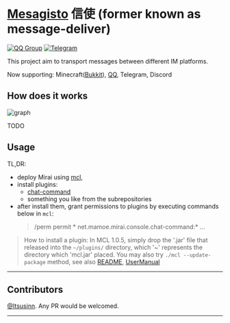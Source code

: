 # [Mesagisto](https://github.com/MeowCat-Studio/mesagisto) 信使 (former known as message-deliver)
[![QQ Group](https://img.shields.io/badge/QQ%20Group-667352043-12B7F5?logo=tencent-qq)](https://jq.qq.com/?_wv=1027&k=6eDIHSYt)
[![Telegram](https://img.shields.io/badge/Telegram-Ｍesagisto-blue.svg?logo=telegram)](https://t.me/mesagisto)

This project aim to transport messages between different IM platforms.

Now supporting: Minecraft([Bukkit](https://github.com/MeowCat-Studio/bukkit-mesaga-fonto)), [QQ](https://github.com/MeowCat-Studio/mirai-mesaga-fonto), Telegram, Discord

## How does it works

![graph](https://raw.fastgit.org/Itsusinn/draw-io/master/message-forwarding/architecture.svg)

TODO

## Usage

TL,DR:
 - deploy Mirai using [mcl](https://github.com/iTXTech/mirai-console-loader),
 - install plugins:
   - [chat-command](https://github.com/project-mirai/chat-command/releases)
   - something you like from the subrepositories
 - after install them, grant permissions to plugins by executing commands below in `mcl`:
   > /perm permit * net.mamoe.mirai.console.chat-command:*
   > ...
 

>How to install a plugin:
> In MCL 1.0.5, simply drop the '.jar' file that released into the `~/plugins/` directory, which '~' represents the directory which 'mcl.jar' placed. 
> You may also try `./mcl --update-package` method, see also [README](https://hub.fastgit.org/iTXTech/mirai-console-loader/blob/master/scripts/README.md), [UserManual](https://github.com/mamoe/mirai/blob/dev/docs/UserManual.md)
___
## Contributors

[@Itsusinn](https://github.com/Itsusinn).
Any PR would be welcomed.
___

